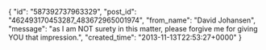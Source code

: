  {
   "id": "587392737963329",
   "post_id": "462493170453287_483672965001974",
   "from_name": "David Johansen",
   "message": "as I am NOT surety in this matter, please forgive me for giving YOU that impression.",
   "created_time": "2013-11-13T22:53:27+0000"
 }
